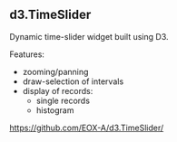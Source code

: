##  d3.TimeSlider

Dynamic time-slider widget built using D3.

Features:
  - zooming/panning
  - draw-selection of intervals
  - display of records:
    - single records
    - histogram

https://github.com/EOX-A/d3.TimeSlider/
